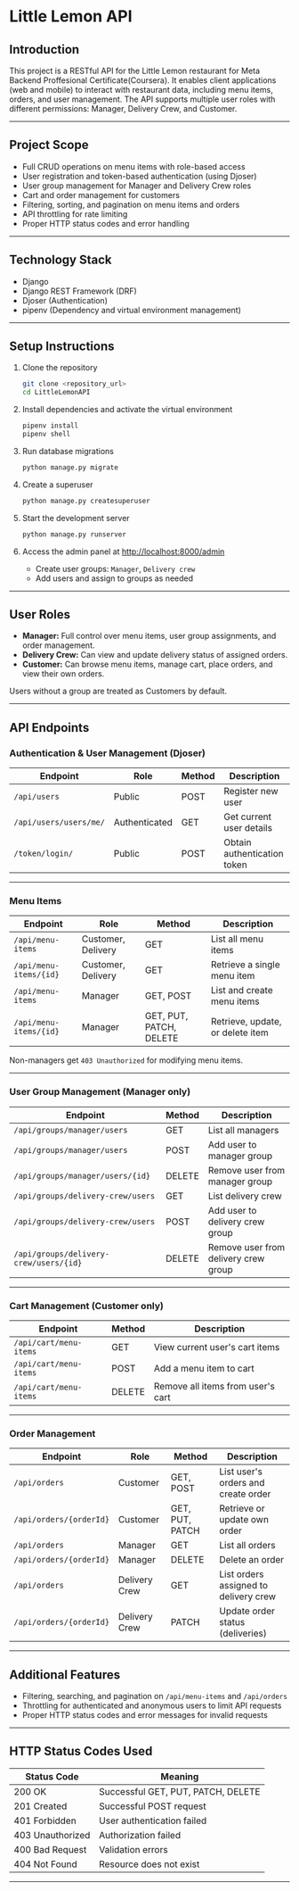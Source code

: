 
# Little Lemon API

## Introduction

This project is a RESTful API for the Little Lemon restaurant for Meta Backend Proffesional Certificate(Coursera). It enables client applications (web and mobile) to interact with restaurant data, including menu items, orders, and user management. The API supports multiple user roles with different permissions: Manager, Delivery Crew, and Customer.

---

## Project Scope

- Full CRUD operations on menu items with role-based access
- User registration and token-based authentication (using Djoser)
- User group management for Manager and Delivery Crew roles
- Cart and order management for customers
- Filtering, sorting, and pagination on menu items and orders
- API throttling for rate limiting
- Proper HTTP status codes and error handling

---

## Technology Stack

- Django
- Django REST Framework (DRF)
- Djoser (Authentication)
- pipenv (Dependency and virtual environment management)

---

## Setup Instructions

1. Clone the repository

   ```bash
   git clone <repository_url>
   cd LittleLemonAPI
   ```

2. Install dependencies and activate the virtual environment

   ```bash
   pipenv install
   pipenv shell
   ```

3. Run database migrations

   ```bash
   python manage.py migrate
   ```

4. Create a superuser

   ```bash
   python manage.py createsuperuser
   ```

5. Start the development server

   ```bash
   python manage.py runserver
   ```

6. Access the admin panel at [http://localhost:8000/admin](http://localhost:8000/admin)  
   - Create user groups: `Manager`, `Delivery crew`  
   - Add users and assign to groups as needed

---

## User Roles

- **Manager:** Full control over menu items, user group assignments, and order management.
- **Delivery Crew:** Can view and update delivery status of assigned orders.
- **Customer:** Can browse menu items, manage cart, place orders, and view their own orders.

Users without a group are treated as Customers by default.

---

## API Endpoints

### Authentication & User Management (Djoser)

| Endpoint               | Role          | Method | Description                        |
|------------------------|---------------|--------|----------------------------------|
| `/api/users`           | Public        | POST   | Register new user                 |
| `/api/users/users/me/` | Authenticated | GET    | Get current user details          |
| `/token/login/`        | Public        | POST   | Obtain authentication token       |

---

### Menu Items

| Endpoint                  | Role              | Method          | Description                      |
|---------------------------|-------------------|-----------------|---------------------------------|
| `/api/menu-items`          | Customer, Delivery | GET             | List all menu items             |
| `/api/menu-items/{id}`     | Customer, Delivery | GET             | Retrieve a single menu item     |
| `/api/menu-items`          | Manager           | GET, POST       | List and create menu items      |
| `/api/menu-items/{id}`     | Manager           | GET, PUT, PATCH, DELETE | Retrieve, update, or delete item |

Non-managers get `403 Unauthorized` for modifying menu items.

---

### User Group Management (Manager only)

| Endpoint                             | Method | Description                          |
|------------------------------------|--------|------------------------------------|
| `/api/groups/manager/users`         | GET    | List all managers                   |
| `/api/groups/manager/users`         | POST   | Add user to manager group           |
| `/api/groups/manager/users/{id}`    | DELETE | Remove user from manager group      |
| `/api/groups/delivery-crew/users`   | GET    | List delivery crew                  |
| `/api/groups/delivery-crew/users`   | POST   | Add user to delivery crew group     |
| `/api/groups/delivery-crew/users/{id}` | DELETE | Remove user from delivery crew group |

---

### Cart Management (Customer only)

| Endpoint                  | Method | Description                         |
|---------------------------|--------|-----------------------------------|
| `/api/cart/menu-items`     | GET    | View current user's cart items    |
| `/api/cart/menu-items`     | POST   | Add a menu item to cart           |
| `/api/cart/menu-items`     | DELETE | Remove all items from user's cart |

---

### Order Management

| Endpoint                  | Role           | Method        | Description                        |
|---------------------------|----------------|---------------|----------------------------------|
| `/api/orders`             | Customer       | GET, POST     | List user's orders and create order |
| `/api/orders/{orderId}`   | Customer       | GET, PUT, PATCH | Retrieve or update own order      |
| `/api/orders`             | Manager        | GET           | List all orders                   |
| `/api/orders/{orderId}`   | Manager        | DELETE        | Delete an order                  |
| `/api/orders`             | Delivery Crew  | GET           | List orders assigned to delivery crew |
| `/api/orders/{orderId}`   | Delivery Crew  | PATCH         | Update order status (deliveries) |

---

## Additional Features

- Filtering, searching, and pagination on `/api/menu-items` and `/api/orders`
- Throttling for authenticated and anonymous users to limit API requests
- Proper HTTP status codes and error messages for invalid requests

---

## HTTP Status Codes Used

| Status Code | Meaning                          |
|-------------|---------------------------------|
| 200 OK      | Successful GET, PUT, PATCH, DELETE |
| 201 Created | Successful POST request          |
| 401 Forbidden | User authentication failed      |
| 403 Unauthorized | Authorization failed          |
| 400 Bad Request | Validation errors              |
| 404 Not Found | Resource does not exist         |

---
